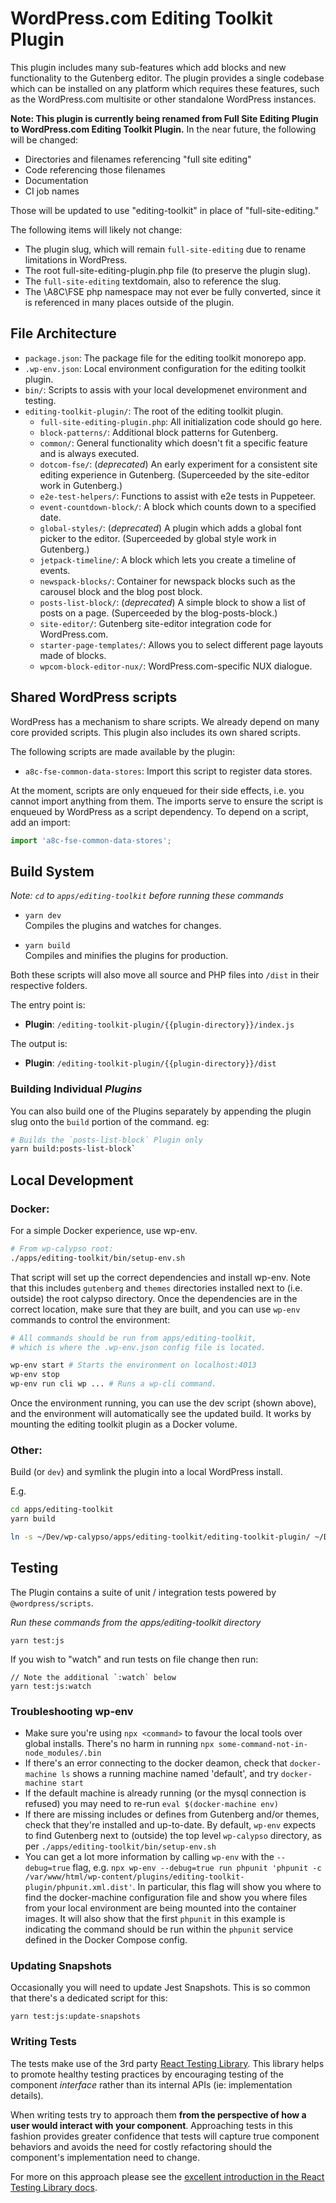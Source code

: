 # WordPress.com Editing Toolkit Plugin

This plugin includes many sub-features which add blocks and new functionality to the Gutenberg editor. The plugin provides a single codebase which can be installed on any platform which requires these features, such as the WordPress.com multisite or other standalone WordPress instances.

**Note: This plugin is currently being renamed from Full Site Editing Plugin to WordPress.com Editing Toolkit Plugin.**
In the near future, the following will be changed:

- Directories and filenames referencing "full site editing"
- Code referencing those filenames
- Documentation
- CI job names

Those will be updated to use "editing-toolkit" in place of "full-site-editing."

The following items will likely not change:

- The plugin slug, which will remain `full-site-editing` due to rename limitations in WordPress.
- The root full-site-editing-plugin.php file (to preserve the plugin slug).
- The `full-site-editing` textdomain, also to reference the slug.
- The \A8C\FSE php namespace may not ever be fully converted, since it is referenced in many places outside of the plugin.

## File Architecture

- `package.json`: The package file for the editing toolkit monorepo app.
- `.wp-env.json`: Local environment configuration for the editing toolkit plugin.
- `bin/`: Scripts to assis with your local developmenet environment and testing.
- `editing-toolkit-plugin/`: The root of the editing toolkit plugin.
  - `full-site-editing-plugin.php`: All initialization code should go here.
  - `block-patterns/`: Additional block patterns for Gutenberg.
  - `common/`: General functionality which doesn't fit a specific feature and is always executed.
  - `dotcom-fse/`: (_deprecated_) An early experiment for a consistent site editing experience in Gutenberg. (Superceeded by the site-editor work in Gutenberg.)
  - `e2e-test-helpers/`: Functions to assist with e2e tests in Puppeteer.
  - `event-countdown-block/`: A block which counts down to a specified date.
  - `global-styles/`: (_deprecated_) A plugin which adds a global font picker to the editor. (Superceeded by global style work in Gutenberg.)
  - `jetpack-timeline/`: A block which lets you create a timeline of events.
  - `newspack-blocks/`: Container for newspack blocks such as the carousel block and the blog post block.
  - `posts-list-block/`: (_deprecated_) A simple block to show a list of posts on a page. (Superceeded by the blog-posts-block.)
  - `site-editor/`: Gutenberg site-editor integration code for WordPress.com.
  - `starter-page-templates/`: Allows you to select different page layouts made of blocks.
  - `wpcom-block-editor-nux/`: WordPress.com-specific NUX dialogue.

## Shared WordPress scripts

WordPress has a mechanism to share scripts. We already depend on many core provided scripts. This plugin also includes its own shared scripts.

The following scripts are made available by the plugin:

- `a8c-fse-common-data-stores`: Import this script to register data stores.

At the moment, scripts are only enqueued for their side effects, i.e. you cannot import anything from them. The imports serve to ensure the script
is enqueued by WordPress as a script dependency. To depend on a script, add an import:

```js
import 'a8c-fse-common-data-stores';
```

## Build System

_Note: `cd` to `apps/editing-toolkit` before running these commands_

- `yarn dev`<br>
  Compiles the plugins and watches for changes.

- `yarn build`<br>
  Compiles and minifies the plugins for production.

Both these scripts will also move all source and PHP files into `/dist` in their respective folders.

The entry point is:

- **Plugin**: `/editing-toolkit-plugin/{{plugin-directory}}/index.js`

The output is:

- **Plugin**: `/editing-toolkit-plugin/{{plugin-directory}}/dist`

### Building Individual _Plugins_

You can also build one of the Plugins separately by appending the plugin slug onto the `build` portion of the command. eg:

```sh
# Builds the `posts-list-block` Plugin only
yarn build:posts-list-block`
```

## Local Development

### Docker:

For a simple Docker experience, use wp-env.

```sh
# From wp-calypso root:
./apps/editing-toolkit/bin/setup-env.sh
```

That script will set up the correct dependencies and install wp-env. Note that this includes `gutenberg` and `themes` directories installed next to (i.e. outside) the root calypso directory. Once the dependencies are in the correct location, make sure that they are built, and you can use `wp-env` commands to control the environment:

```sh
# All commands should be run from apps/editing-toolkit,
# which is where the .wp-env.json config file is located.

wp-env start # Starts the environment on localhost:4013
wp-env stop
wp-env run cli wp ... # Runs a wp-cli command.
```

Once the environment running, you can use the dev script (shown above), and the environment will automatically see the updated build. It works by mounting the editing toolkit plugin as a Docker volume.

### Other:

Build (or `dev`) and symlink the plugin into a local WordPress install.

E.g.

```sh
cd apps/editing-toolkit
yarn build

ln -s ~/Dev/wp-calypso/apps/editing-toolkit/editing-toolkit-plugin/ ~/Dev/wordpress/wp-content/plugins/editing-toolkit-plugin
```

## Testing

The Plugin contains a suite of unit / integration tests powered by `@wordpress/scripts`.

_Run these commands from the apps/editing-toolkit directory_

```shell
yarn test:js
```

If you wish to "watch" and run tests on file change then run:

```shell
// Note the additional `:watch` below
yarn test:js:watch
```

### Troubleshooting wp-env

- Make sure you're using `npx <command>` to favour the local tools over global installs. There's no harm in running `npx some-command-not-in-node_modules/.bin`
- If there's an error connecting to the docker deamon, check that `docker-machine ls` shows a running machine named 'default', and try `docker-machine start`
- If the default machine is already running (or the mysql connection is refused) you may need to re-run `eval $(docker-machine env)`
- If there are missing includes or defines from Gutenberg and/or themes, check that they're installed and up-to-date. By default, `wp-env` expects to find Gutenberg next to (outside) the top level `wp-calypso` directory, as per `./apps/editing-toolkit/bin/setup-env.sh`
- You can get a lot more information by calling `wp-env` with the `--debug=true` flag, e.g. `npx wp-env --debug=true run phpunit 'phpunit -c /var/www/html/wp-content/plugins/editing-toolkit-plugin/phpunit.xml.dist'`. In particular, this flag will show you where to find the docker-machine configuration file and show you where files from your local environment are being mounted into the container images. It will also show that the first `phpunit` in this example is indicating the command should be run within the `phpunit` service defined in the Docker Compose config.

### Updating Snapshots

Occasionally you will need to update Jest Snapshots. This is so common that there's a dedicated script for this:

```shell
yarn test:js:update-snapshots
```

### Writing Tests

The tests make use of the 3rd party [React Testing Library](https://testing-library.com/docs/react-testing-library/). This library helps to promote healthy testing practices by encouraging testing of the component _interface_ rather than its internal APIs (ie: implementation details).

When writing tests try to approach them **from the perspective of how a user would interact with your component**. Approaching tests in this fashion provides greater confidence that tests will capture true component behaviors and avoids the need for costly refactoring should the component's implementation need to change.

For more on this approach please see the [excellent introduction in the React Testing Library docs](https://testing-library.com/docs/react-testing-library/intro).
